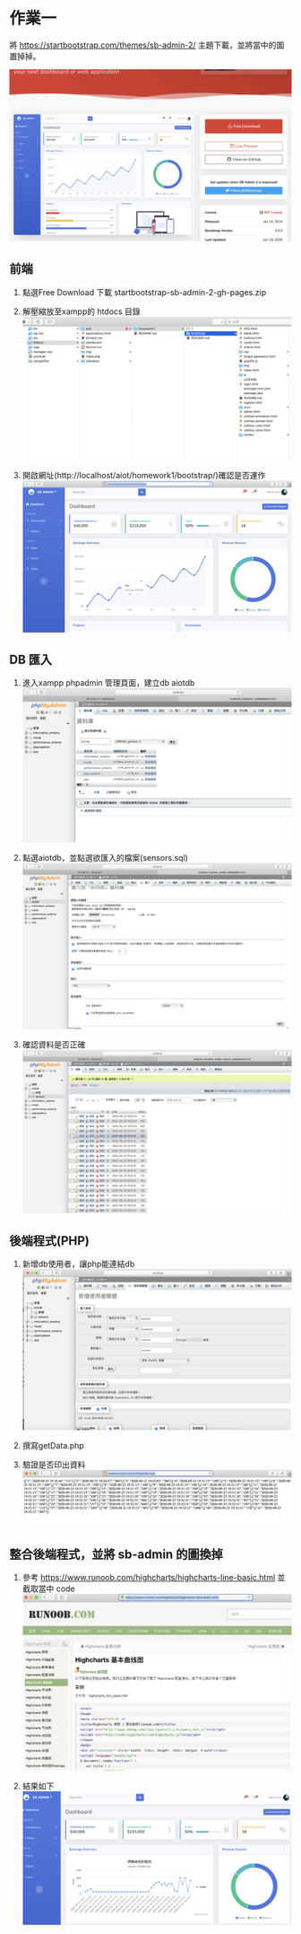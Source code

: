 # 作業一
將 https://startbootstrap.com/themes/sb-admin-2/ 主題下載，並將當中的圖置掉掉。


![Alt text](/homework1/1.png?raw=true "Optional Title")

## 前端
1. 點選Free Download  下載 startbootstrap-sb-admin-2-gh-pages.zip
2. 解壓縮放至xampp的 htdocs 目錄
![Alt text](/homework1/2.png?raw=true "Optional Title")

3. 開啟網址(http://localhost/aiot/homework1/bootstrap/)確認是否運作
![Alt text](/homework1/3.png?raw=true "Optional Title")


## DB 匯入
1. 進入xampp phpadmin 管理頁面，建立db aiotdb
![Alt text](/homework1/4.png?raw=true "Optional Title")

2. 點選aiotdb，並點選欲匯入的檔案(sensors.sql)
![Alt text](/homework1/5.png?raw=true "Optional Title")

3. 確認資料是否正確
![Alt text](/homework1/6.png?raw=true "Optional Title")

    
## 後端程式(PHP)
1. 新增db使用者，讓php能連結db
![Alt text](/homework1/7.png?raw=true "Optional Title")

2. 撰寫getData.php

3. 驗證是否印出資料
![Alt text](/homework1/8.png?raw=true "Optional Title")

## 整合後端程式，並將 sb-admin 的圖換掉
1. 參考 https://www.runoob.com/highcharts/highcharts-line-basic.html 並截取當中 code
![Alt text](/homework1/9.png?raw=true "Optional Title")

2. 結果如下
![Alt text](/homework1/10.png?raw=true "Optional Title")

